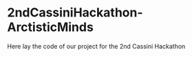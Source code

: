 # 2ndCassiniHackathon-ArctisticMinds
Here lay the code of our project for the 2nd Cassini Hackathon
